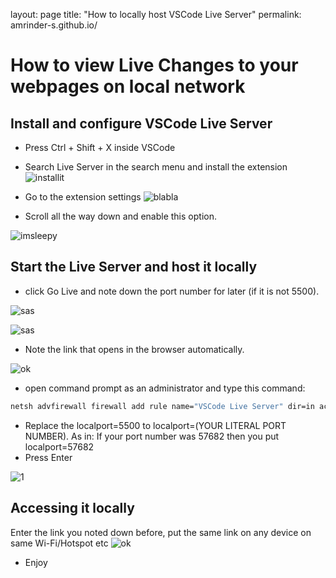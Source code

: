 layout: page
title: "How to locally host VSCode Live Server"
permalink: amrinder-s.github.io/

# How to view Live Changes to your webpages on local network

## Install and configure VSCode Live Server
- Press Ctrl + Shift + X inside VSCode
- Search Live Server in the search menu and install the extension
![installit](https://i.imgur.com/4jh0VDj.png)

- Go to the extension settings
![blabla](https://i.imgur.com/Lrte88Q.png)

- Scroll all the way down and enable this option.

![imsleepy](https://i.imgur.com/yyPD9Bo.png)

## Start the Live Server and host it locally

- click Go Live and note down the port number for later (if it is not 5500).

![sas](https://i.imgur.com/yy5I0AU.png)

![sas](https://i.imgur.com/ukvV8g1.png)

- Note the link that opens in the browser automatically.

![ok](https://i.imgur.com/KhiGMBZ.png)

- open command prompt as an administrator and type this command:
```cmd
netsh advfirewall firewall add rule name="VSCode Live Server" dir=in action=allow protocol=TCP localport=5500
```
- Replace the localport=5500 to localport=(YOUR LITERAL PORT NUMBER).
As in: If your port number was 57682 then you put localport=57682
- Press Enter

![1](https://i.imgur.com/geEcXTm.png)

## Accessing it locally

Enter the link you noted down before, put the same link on any device on same Wi-Fi/Hotspot etc
![ok](https://i.imgur.com/KhiGMBZ.png)
- Enjoy
